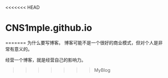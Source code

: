 <<<<<<< HEAD
# CNS1mple.github.io
=======
为什么要写博客。
博客可能不是一个很好的商业模式，但对个人是非常有意义的。  

经营一个博客，就是经营自己的影响力。


>>>>>>> MyBlog
